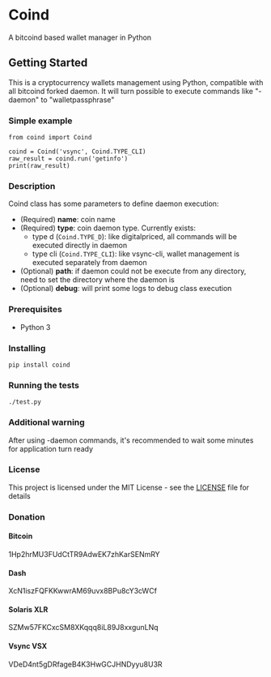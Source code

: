 # Coind
A bitcoind based wallet manager in Python

## Getting Started
This is a cryptocurrency wallets management using Python, compatible with all bitcoind forked daemon.
It will turn possible to execute commands like "-daemon" to "walletpassphrase"

### Simple example
```
from coind import Coind

coind = Coind('vsync', Coind.TYPE_CLI)
raw_result = coind.run('getinfo')
print(raw_result)
```

### Description
Coind class has some parameters to define daemon execution:
- (Required) **name**: coin name
- (Required) **type**: coin daemon type. Currently exists:
  - type d (```Coind.TYPE_D```): like digitalpriced, all commands will be executed directly in daemon
  - type cli (```Coind.TYPE_CLI```): like vsync-cli, wallet management is executed separately from daemon
- (Optional) **path**: if daemon could not be execute from any directory, need to set the directory where the daemon is
- (Optional) **debug**: will print some logs to debug class execution

### Prerequisites
- Python 3

### Installing
```
pip install coind
```

### Running the tests
```
./test.py
```

### Additional warning
After using -daemon commands, it's recommended to wait some minutes for application turn ready

### License
This project is licensed under the MIT License - see the [LICENSE](LICENSE) file for details

### Donation
#### Bitcoin
﻿1Hp2hrMU3FUdCtTR9AdwEK7zhKarSENmRY

#### Dash
XcN1iszFQFKKwwrAM69uvx8BPu8cY3cWCf

#### Solaris XLR
SZMw57FKCxcSM8XKqqq8iL89J8xxgunLNq

#### Vsync VSX
﻿VDeD4nt5gDRfageB4K3HwGCJHNDyyu8U3R
